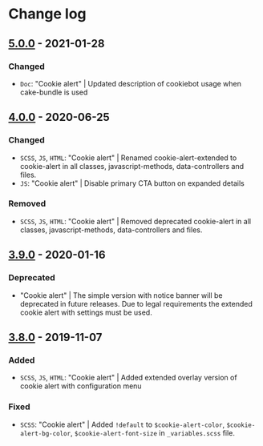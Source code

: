 # Change log

## [5.0.0](https://github.com/cake-hub/lidl-web-bootstrap_theme/tree/v5.0.0) - 2021-01-28

### Changed

* `Doc`: "Cookie alert" | Updated description of cookiebot usage when cake-bundle is used


## [4.0.0](https://github.com/cake-hub/web-css_framework/tree/v4.0.0) - 2020-06-25

### Changed

* `SCSS`, `JS`, `HTML`: "Cookie alert" | Renamed cookie-alert-extended to cookie-alert in all classes, javascript-methods, data-controllers and files.
* `JS`: "Cookie alert" | Disable primary CTA button on expanded details

### Removed

* `SCSS`, `JS`, `HTML`: "Cookie alert" | Removed deprecated cookie-alert in all classes, javascript-methods, data-controllers and files.


## [3.9.0](https://www.secrz.de/bitbucket/projects/CAKE/repos/phoenix/browse?at=refs%2Ftags%2Fv3.9.0) - 2020-01-16

### Deprecated

* "Cookie alert" | The simple version with notice banner will be deprecated in future releases. Due to legal requirements the extended cookie alert with settings must be used.


## [3.8.0](https://www.secrz.de/bitbucket/projects/CAKE/repos/phoenix/browse?at=refs%2Ftags%2Fv3.8.0) - 2019-11-07

### Added

* `SCSS`, `JS`, `HTML`: "Cookie alert" | Added extended overlay version of cookie alert with configuration menu

### Fixed

* `SCSS`: "Cookie alert" | Added `!default` to `$cookie-alert-color`, `$cookie-alert-bg-color`, `$cookie-alert-font-size` in `_variables.scss` file.
